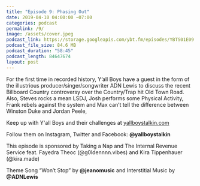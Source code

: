 ```yaml
---
title: "Episode 9: Phasing Out"
date: 2019-04-10 04:00:00 −07:00
categories: podcast
permalink: /9/
image: /assets/cover.jpeg
podcast_link: https://storage.googleapis.com/ybt.fm/episodes/YBTS01E09.mp3
podcast_file_size: 84.6 MB
podcast_duration: "58:45"
podcast_length: 84647674 
layout: post
---
```


For the first time in recorded history, Y’all Boys have a guest in the form of the illustrious producer/singer/songwriter ADN Lewis to discuss the recent Billboard Country controversy over the Country/Trap hit Old Town Road. Also, Steves rocks a mean LSDJ, Josh performs some Physical Activity, Frank rebels against the system and Max can’t tell the difference between Winston Duke and Jordan Peele, 

Keep up with Y'all Boys and their challenges at [yallboystalkin.com](https://yallboystalkin.com)

Follow them on Instagram, Twitter and Facebook: **@yallboystalkin**

This episode is sponsored by Taking a Nap and The Internal Revenue Service feat. Fayedra Theoc (@g0ldennnn.vibes) and Kira Tippenhauer (@kira.made)

Theme Song “Won’t Stop” by **@jeanomusic** and Interstitial Music by **@ADNLewis** 